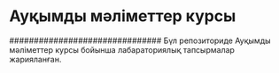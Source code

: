 # Ауқымды мәліметтер курсы
###############################
Бүл репозиториде Ауқымды мәліметтер курсы бойынша лабараториялық тапсырмалар жарияланған.
